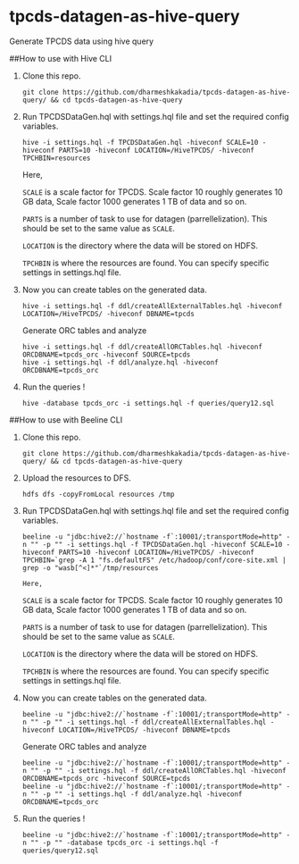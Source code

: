 # tpcds-datagen-as-hive-query
Generate TPCDS data using hive query

##How to use with Hive CLI
1. Clone this repo.

    ```shell
    git clone https://github.com/dharmeshkakadia/tpcds-datagen-as-hive-query/ && cd tpcds-datagen-as-hive-query
    ```
2. Run TPCDSDataGen.hql with settings.hql file and set the required config variables.
    ```shell
    hive -i settings.hql -f TPCDSDataGen.hql -hiveconf SCALE=10 -hiveconf PARTS=10 -hiveconf LOCATION=/HiveTPCDS/ -hiveconf TPCHBIN=resources 
    ```
    Here, 
    
    `SCALE` is a scale factor for TPCDS. Scale factor 10 roughly generates 10 GB data, Scale factor 1000 generates 1 TB of data and so on.
    
    `PARTS` is a number of task to use for datagen (parrellelization). This should be set to the same value as `SCALE`. 
    
    `LOCATION` is the directory where the data will be stored on HDFS. 
    
    `TPCHBIN` is where the resources are found. You can specify specific settings in settings.hql file.

3. Now you can create tables on the generated data.
    ```shell
    hive -i settings.hql -f ddl/createAllExternalTables.hql -hiveconf LOCATION=/HiveTPCDS/ -hiveconf DBNAME=tpcds
    ```
    Generate ORC tables and analyze
    ```shell
    hive -i settings.hql -f ddl/createAllORCTables.hql -hiveconf ORCDBNAME=tpcds_orc -hiveconf SOURCE=tpcds
    hive -i settings.hql -f ddl/analyze.hql -hiveconf ORCDBNAME=tpcds_orc 
    ```

4. Run the queries !
    ```shell
    hive -database tpcds_orc -i settings.hql -f queries/query12.sql 
    ```

##How to use with Beeline CLI
1. Clone this repo.

    ```shell
    git clone https://github.com/dharmeshkakadia/tpcds-datagen-as-hive-query/ && cd tpcds-datagen-as-hive-query
    ```

2. Upload the resources to DFS.
    ```shell
    hdfs dfs -copyFromLocal resources /tmp
    ```    
    
3. Run TPCDSDataGen.hql with settings.hql file and set the required config variables.
    ```shell
    beeline -u "jdbc:hive2://`hostname -f`:10001/;transportMode=http" -n "" -p "" -i settings.hql -f TPCDSDataGen.hql -hiveconf SCALE=10 -hiveconf PARTS=10 -hiveconf LOCATION=/HiveTPCDS/ -hiveconf TPCHBIN=`grep -A 1 "fs.defaultFS" /etc/hadoop/conf/core-site.xml | grep -o "wasb[^<]*"`/tmp/resources  
    ```
       Here, 
    
    `SCALE` is a scale factor for TPCDS. Scale factor 10 roughly generates 10 GB data, Scale factor 1000 generates 1 TB of data and so on.
    
    `PARTS` is a number of task to use for datagen (parrellelization). This should be set to the same value as `SCALE`. 
    
    `LOCATION` is the directory where the data will be stored on HDFS. 
    
    `TPCHBIN` is where the resources are found. You can specify specific settings in settings.hql file.

4. Now you can create tables on the generated data.
    ```shell
    beeline -u "jdbc:hive2://`hostname -f`:10001/;transportMode=http" -n "" -p "" -i settings.hql -f ddl/createAllExternalTables.hql -hiveconf LOCATION=/HiveTPCDS/ -hiveconf DBNAME=tpcds
    ```
    Generate ORC tables and analyze
    ```shell
    beeline -u "jdbc:hive2://`hostname -f`:10001/;transportMode=http" -n "" -p "" -i settings.hql -f ddl/createAllORCTables.hql -hiveconf ORCDBNAME=tpcds_orc -hiveconf SOURCE=tpcds
    beeline -u "jdbc:hive2://`hostname -f`:10001/;transportMode=http" -n "" -p "" -i settings.hql -f ddl/analyze.hql -hiveconf ORCDBNAME=tpcds_orc 
    ```

5. Run the queries !
    ```shell
    beeline -u "jdbc:hive2://`hostname -f`:10001/;transportMode=http" -n "" -p "" -database tpcds_orc -i settings.hql -f queries/query12.sql 
    ```
